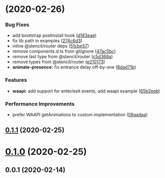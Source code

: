 # [](https://github.com/natemoo-re/animate-presence/compare/v0.1.1...v) (2020-02-26)

### Bug Fixes

- add bootstrap postinstall hook ([d183eae](https://github.com/natemoo-re/animate-presence/commit/d183eae22076bf5016b8789c9affda4841dd09a2))
- fix lib path in examples ([274c6d3](https://github.com/natemoo-re/animate-presence/commit/274c6d3c23c7712a14c12de229363f4651246234))
- inline @stencil/router deps ([51cbe57](https://github.com/natemoo-re/animate-presence/commit/51cbe570ccb57c5e93c6bb7525a649ab863b7dde))
- remove components.d.ts from gitignore ([47ac5bc](https://github.com/natemoo-re/animate-presence/commit/47ac5bc5c249b81400d8d0cfd7e5c05e7b34623d))
- remove last type from @stencil/router ([c5d368a](https://github.com/natemoo-re/animate-presence/commit/c5d368a20c4cc4d4ecf7190f8eb3298505b987a6))
- remove types from @stencil/router ([e210173](https://github.com/natemoo-re/animate-presence/commit/e2101732a499cd3b445cfed1f275adf95fca8a7c))
- **animate-presence:** fix entrance delay off-by-one ([8dad71b](https://github.com/natemoo-re/animate-presence/commit/8dad71b5ed8b194f7c2c773527225836bb2e6c43))

### Features

- **waapi:** add support for enter/exit events, add waapi example ([65b2eeb](https://github.com/natemoo-re/animate-presence/commit/65b2eebd8069d6089c1d292cda7643931245cd46))

### Performance Improvements

- prefer WAAPI getAnimations to custom implementation ([08aadaa](https://github.com/natemoo-re/animate-presence/commit/08aadaa9a92bfd791cc58e1b18350bff1e6b1c2d))

## [0.1.1](https://github.com/natemoo-re/animate-presence/compare/v0.1.0...v0.1.1) (2020-02-25)

# [0.1.0](https://github.com/natemoo-re/animate-presence/compare/v0.0.1...v0.1.0) (2020-02-25)

## 0.0.1 (2020-02-14)
